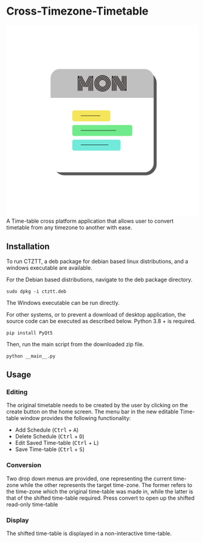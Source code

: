 # Cross-Timezone-Timetable
![Icon](UI/Layouts/Image_assets/ctztt.png?raw=true "CTZTT")
A Time-table cross platform application that allows user to convert timetable from any timezone to another with ease.

## Installation

To run CTZTT, a deb package for debian based linux distributions, and a windows executable are available. 

For the Debian based distributions, navigate to the
deb package directory.

    sudo dpkg -i ctztt.deb

The Windows executable can be run directly.

For other systems, or to prevent a download of desktop application, 
the source code can be executed as described below. Python 3.8 + is required.

    pip install PyQt5
    
Then, run the main script from the downloaded zip file.

    python __main__.py

## Usage

### Editing
The original timetable needs to be created by the user by clicking on the
create button on the home screen. The menu bar in the new editable
Time-table window provides the following functionality:

* Add Schedule  (<kbd>Ctrl</kbd> + <kbd>A</kbd>)
* Delete Schedule (<kbd>Ctrl</kbd> + <kbd>D</kbd>)
* Edit Saved Time-table (<kbd>Ctrl</kbd> + <kbd>L</kbd>)
* Save Time-table (<kbd>Ctrl</kbd> + <kbd>S</kbd>)

### Conversion
Two drop down menus are provided, one representing the current time-zone
while the other represents the target time-zone. The former refers
to the time-zone which the original time-table was made in, while the latter
is that of the shifted time-table required. Press convert to open up 
the shifted read-only time-table

### Display
The shifted time-table is displayed in a non-interactive time-table.

